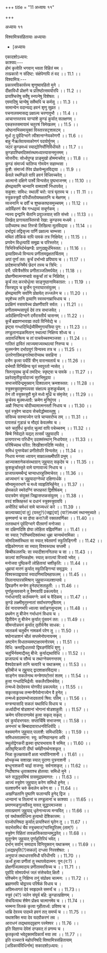+++
title = "11 अध्यायः ११"

+++





अध्यायः ११  




विश्वामित्रसंहितायाः अध्यायाः  

- [अध्यायः



























एकादशोऽध्याय:  
काश्यप:---  
होमं कृत्वेति भगवान् भवता विहितं मम ।  
तत्प्रकारो न संदिष्ट: संक्षेपेणापि तं वद ।। 11.1 ।।  
विश्वामित्र:---  
प्रकारमग्रिकार्यस्य शृणुष्वावहितो मुने ।  
दीक्षाविधौ प्रोक्षणे च प्रतिष्ठोत्सवयोरपि ।। 11.2 ।।  
प्रायश्चित्तेषु सर्वेषु स्नपनेषु विशेषत: ।  
एवमादिषु चान्येषु सर्वेष्वपि च कर्मसु ।। 11.3 ।।  
सामान्येन वदान्यद्य हवनं शृणु सुव्रत ।  
पचनालयमासद्य प्रक्षाल्य चरणावुभौ ।। 11.4 ।।  
आचान्तस्तस्य याग्यांशे कुण्डं कुर्यात् सलक्षणम् ।  
एकहस्तसमायामं चतुरश्रं त्रिमेखलम् ।। 11.5 ।।  
ओष्ठनाभिसमायुक्तं विस्तारसटृशावटम् ।  
मूर्धा तु पूर्वदिग्भागे त्वीशानाग्नेयकोणगौ ।। 11.6 ।।  
बाहु नैऋर्तवायव्यकोणगं पदयोर्युगम् ।  
जठरं कुण्डमध्यं स्याद्योनिर्योनिर्विधीयते ।। 11.7 ।।  
कुण्डपश्चिमदिक्संस्थमध्यास्यासनमुत्तमम् ।  
सोत्तरीय: सोर्ध्वपुण्ङ् प्राङ्मुखो होममाचरेत् ।। 11.8 ।।  
कुण्डं संमार्ज्य चालिप्य गोमयेन सहाम्भसा ।  
कुशै: संमार्ज्य तैरेव प्रोक्षयेन्मूलविद्यया ।। 11.9 ।।  
केवले स्थण्डिले वापि हवनं विधिवच्चरेत् ।  
आत्मानो दक्षिणे पार्श्वे विन्यसेत् पुष्पभाजनम् ।। 11.10 ।।  
होमद्रव्याणि चान्यानि वामपार्श्वे निधापयेत् ।  
सकुशा: समिध: स्थालीं चरो: पात्रं घृतस्य च ।। 11 .11 ।।  
स्त्रुकस्त्रुवौ परिर्धीस्तोयमक्षतानि च मेक्षणम् ।  
व्यजनानि च दर्वीं च शुष्ककाष्ठसमुच्चयम् ।। 11.12 ।।  
अग्रेर्विहरणं चैव गन्धद्रव्यं सचूर्णकम् ।  
न्यस्य द्वन्द्वानि चैतानि प्रयुञ्जयात् सति संभवे ।। 11.13 ।।  
लिखेत् प्रागायतास्तिस्त्रो रेखा: कुण्डस्य मध्यमे ।  
उदीच्यश्च तथा तिस्त्रो लिखित्वा मूलविद्यया ।। 11.14 ।।  
दर्भाद्वयं तद्विसृज्य पार्णि प्रक्षाल्य चाम्भसा ।  
मथितं लौकिकं वापि पावकं तत्र निक्षिपेत् ।। 11.15 ।।  
प्रणवेन विधृत्याग्रिं समूह्म च परिस्तरेत् ।  
त्रिभिस्त्रिभिर्दर्भखण्डै: प्रागुदह्मूर्धभिस्तत: ।। 11.16 ।।  
द्रव्याग्रिमध्ये विन्यत्य प्रणीतामद्वक्षतार्चिताम् ।  
अपां पूर्णां तत: कूर्चं दर्भाभ्यो प्रपिघाय च ।। 11.17 ।।  
प्रादेशमात्रनिर्मेयं छेदनं तस्य च त्रिभि: ।  
दर्भै: पवित्रैस्तैरेव प्रणीताञ्जलिमर्पयेत् ।। 11.18 ।।  
प्रोक्षणीमात्मनश्चाग्रे सकूर्चां तां च निक्षिपेत् ।  
कूर्चं तत् करयोर्धृत्वा साङ्गुष्ठानामिकाग्रत: ।। 11.19 ।।  
त्रिस्त्रपूय च कूर्चेन पुनराघारसंयुतम् ।  
होमद्रव्याणि सर्वाणि प्रोक्षयेत् तज्जलेन च ।। 11.20 ।।  
स्पृशेच्च तानि द्रव्याणि स्वस्वनाम्राभिधाय च ।  
प्रदक्षिणं स्त्रावयेच्च प्रोक्षणीवारि सर्वत: ।। 11.21 ।।  
प्रणीतामम्भसापूर्य देवं तत्र सभाजयेत् ।  
अग्रेर्दक्षिणदिग्भागे दर्भैरास्तीर्य चासनम् ।। 11.22 ।।  
कूर्चे ब्रह्माणभावाह्म तदग्रे विनिवेद्ये च ।  
इष्ट्वा गन्धादिभिर्द्रव्यैर्विष्णुगायत्रिया पुन: ।। 11.23 ।।  
तण्डुलानाढकमितान् स्थाल्यां निक्षिप्य शोध्य च ।  
अग्रावधिश्रित्य च तां पाचयेच्चरुमञ्जसा ।। 11.24 ।।  
गालितं द्रावितं त्वाज्यमाज्यस्थाल्यां निरुप्य च ।  
मूलमन्त्रेण दर्भाग्रयुगं विन्यस्य तत्र च ।। 11.25 ।।  
उत्तरेणाग्रिमङ्गारेष्वारोप्याथ सवहिना ।  
दर्भेण कृत्वा पर्यग्रिं त्रीन् वारानवतार्य च ।। 11.26 ।।  
दर्भमग्रौ विनिक्षिप्य घृतं स्वपुरतो न्यसेत् ।  
त्रिरुत्पूयाथ कूर्चं तमदिभ: स्पृष्ट्वा च पावके ।। 11.27 ।।  
प्रहरेदमृतीकुर्यादाज्यं सुरभिमुद्रया ।  
सभाजयेदिन्द्रमुख्यान् दिक्पालान् क्रमशस्तत: ।। 11.28 ।।  
स्त्रुक्स्त्रुवावुष्णपयसा संक्षाल्य कुशकूर्चकम् ।  
तेन तौ स्त्रुक्स्त्रुवौ मूले मध्ये मूर्ध्रि च संमृजेत् ।। 11.29 ।।  
कूर्चस्य मूलमध्याग्रै: क्रमेण मुनिपुंगव ।  
अम्रौ निष्टप्य चोदीच्यामात्मनस्तौ निधाय च ।। 11.30 ।।  
घृतं स्त्रुवेण चादाय सेचयेद्धोमवस्तुषु ।  
संसिच्य सरुमाज्येन पात्रे चाप्यवरोप्य तम् ।। 11.31 ।।  
पायसन्नं गुडान्नं च मौद्ग्रं केवलमेव च ।  
चरुं चतुर्विधं कुर्यात् चुल्यां वापि पचेच्चरुम् ।। 11.32 ।।  
बिम्बे निवेद्यते यद्यत् तत्सर्वं जुहुयादपि ।  
प्रत्यगारभ्य परिधीन् उदक्संस्थान् निधापेयत् ।। 11.33 ।।  
परिषिच्याथ परित: शिखीशानदिशि न्यसेत् ।  
समिधं पुनाप्येकां प्रणीतोपरि विन्यसेत् ।। 11.34 ।।  
निधाय मनसा ध्यायन् साक्षाल्लक्ष्मीपतिं प्रभुम् ।  
आज्याक्तानेकसंस्थाग्रान् जुहुयात् सकृदेव च ।। 11.35 ।।  
कुशकूर्चास्तृते वामे पाणावाज्यं निधाय च ।  
प्राजापत्यमथैन्द्रं चाप्याधारहुतिमाचेरत् ।। 11.36 ।।  
आज्यभागं च जुहुयादाग्नेय्यां दक्षिणार्धके ।  
सौम्यमुत्तरभागे च मध्ये व्याहृतिभिर्हुनेत् ।। 11.37 ।।  
होमकाले स्मरेदग्निं सप्तहस्तं द्विशीर्षकम् ।  
पादत्रयेण संयुक्तं जिह्वासप्तकसंयुतम् ।। 11.38 ।।  
वरदं शक्तिहस्तं च दधानं स्त्रुक्स्त्रुवावपि ।  
अभीतिदं चर्मधरं वामे चाज्यधरं करे ।। 11.39 ।।  
काल्याख्या\[यां तु\] (यस्तु?)(जह्वा\[यां\] (या?)मध्यमं स्थानमुच्यते ।  
कृष्णवर्णा च सा ज्ञेया करा?ली रक्ततवर्णिका ।। 11.40 ।।  
ततसथानं पूर्वदिग्भागे पीतवर्णा मनोजवा ।  
सा दक्षिणदिशि ज्ञेया लोहिता वह्निवर्णिका ।। 11.41 ।।  
सा स्यात् ?पश्चिमदिक्संस्था धूम्रा चान्वर्थनामिका ।  
सोमदिक्संस्थिता सा स्यात् श्वेतवर्णा स्फुलिङ्गिनी ।। 11.42 ।।  
वह्निकोणगता सा स्यात् विश्वरूपाथ सप्तमी ।  
बिम्बीफलरुचि: सा स्यादीशाननिलया च सा ।। 11.43 ।।  
काल्यां शान्तिकहोम: स्यात् कराल्यां विजयो भवेत् ।  
मनोजवा पुष्ठिकरी लोहितायां चशीकृति: ।। 11.44 ।।  
धूम्रायां मारणं कुर्यात् स्फुलिङ्गिन्यां समृद्धय: ।  
विश्वरूपाह्वयायां स्यादणिमादिमहाफलम् ।। 11.45 ।।  
तिलानाघारसंमिश्रान् जुहुयाज्जलशान्तये ।  
द्विषडर्णेन मन्त्रेण हुनेदष्टशताहुती: ।। 11.46 ।।  
पूर्णाहुत्यवसाने तु वैष्णवाग्रिं प्रकल्पयेत् ।  
गर्भाधानादि कर्तव्यमग्ने: कर्म च वैदिकम् ।। 11.47 ।।  
कुण्डे लक्ष्मीमृतुस्नातां सर्वाभरणभूषिताम् ।  
देवं नारायणमपि ध्यात्वा सर्वाङ्गसुन्दरम् ।। 11.48 ।।  
प्रथमेन तु बीजेन गर्भाधानं विधाय च ।  
द्वितीयेन तु बीजेन कुर्यात् पुंसवनं तत: ।। 11.49 ।।  
सीमन्तोन्नयनं कुर्यात् तृतीयेनैव साधक: ।  
जातकर्म चतुर्थेन नामकर्म परेण तु ।। 11.50 ।।  
षष्ठेनान्नाशनं चौलं सप्तमेनोपनायनम् ।  
अष्टमेन विधातव्यमष्टाक्षरमनोरयम् ।। 11.51 ।।  
विधि: क्रमाद्विधातव्यो द्विषडर्णविधिं शृणु ।  
चतुर्भिर्नवमाद्यैस्तु बीजे: कुर्याद्यथाविधि ।। 11.52 ।।  
प्राजापत्यं च सौम्यं च तथाग्नेयमनन्तरम् ।  
वैश्वदेवक्रमे तानि चत्वारि च यथाक्रमम् ।। 11.53 ।।  
बृतिबीजं च तुहुयाद् द्वादशाक्षरविद्यया।  
साङ्गेन सकलेनाथ मन्त्रेणाष्टोत्तरं शतम् ।। 11.54 ।।  
हुत्वा गन्धादिभिर्द्रव्यै: सकलैरग्रिमर्चयेत् ।  
तन्मध्ये देवदेवस्य योगपीठं प्रकल्पयेत् ।। 11.55 ।।  
सकृत्सकृच्च तन्मन्त्रैर्गव्येनाज्येन वै हुनेत् ।  
तन्मध्ये हृदयाम्भोजादवतार्य श्रिय: पतिम् ।। 11.56 ।।  
मन्त्रन्यासादि सकलं यथाविधि विधाय च ।  
अर्ध्यादीनां षोडशानां भोगानां षोडशाहुती: ।। 11.57 ।।  
क्रमेण परिवाराणामेवं हुत्वा सकृत् सकृत् ।  
एवं कुर्यादभगवत: सप्तार्चिषि सभाजनम् ।। 11.58 ।।  
अनन्तरं च बिम्बादावाराधनविधिर्यदि ।  
वक्ष्यमाणेन जुहुयात् पालाशै: समिधादिकै: ।। 11.59 ।।  
समिधस्तालमाना: स्यु: कनिष्ठानहना अपि ।  
स्थूलोद्वेगकरी ह्नस्वा वृष्ट्यभावाय वै समित् ।। 11.60 ।।  
अतिवृष्टिकारी दीर्घा चर्महीनार्थनाशकृत् ।  
भिन्ना कुलक्षयकरी क्षता भार्याविनाशनी ।। 11.61 ।।  
क्षोभकृच्च सशाखा स्यात् पुराणा पुत्रनाशनी ।  
बन्धुनाशकरी चार्द्रा सजन्तु: सर्वनाशकृत् ।। 11.62 ।।  
निर्दोषाश्च धृताक्ताश्च होतव्या: समिधो मुने ।  
चरुं सद्ध्तृसंमिश्रं ग्रासमुद्राप्रमाणत: ।। 11.63 ।।  
आज्यं स्त्रुवेण जुहुयात् करेण समिधो हुनेत् ।  
पलशपर्णेन चरुं केवलेन करेण वा ।। 11.64 ।।  
अखण्डितानि पुष्पाणि फलान्यपि हुनेद् द्विज ।  
धान्यानां च तिलानां च तण्डुलानां च काश्यप ।। 11.65 ।।  
प्रमाणमङ्गुल्यग्रैस्तु यावत् सूद्धारमञ्जसा ।  
तावत्प्रमाणं जुहुयाद् धृतेनाभ्यज्य मन्त्रवित् ।। 11.66 ।।  
एवं यथोक्तविधिना हुत्वाथो देशिकात्तम: ।  
पञ्जोपनिषदा कुर्यात् प्रायश्चित्तं घृतेन तु ।। 11.67 ।।  
सदर्भसमिधं चैव स्त्रुचमाज्?याभिपूरितम् (ताम्?) ।  
स्त्रुवेण पिहितां तावन्नासिकाग्रान्तमुद्धरेत् ।। 11.68 ।।  
मूलून्त्रेण जुहुयात् पूर्णाहुतिरियं भवेत् ।  
दर्भान् सर्वान् समादाय विनियुक्तान् यथाक्रमम् ।। 11.69 ।।  
\[अद्यप्रभृति(?)सकलं\] दग्धवा निरवशेषत: ।  
अनुयाजं तथाधारसमिधौ परिधीनपि ।। 11.70 ।।  
ऊर्ध्वं हुत्वा प्रणीतां तु स्थापयेदात्मन: पुन:(र:?) ।  
प्रोक्षणीजलमादाय प्रणीतामवसिच्य च ।। 11.71 ।।  
पूर्वादि सोमपर्यन्तं जलं संसेचयेत् क्षितौ ।  
पश्चिमेन तु निक्षिप्य तनुं संप्रोक्ष्य चात्मन: ।। 11.72 ।।  
ब्रह्मणमपि चोद्वास्य परिषेकं विधाय च ।  
अग्रिमध्यगतं देवं स्वहृदब्जे समर्प्यं च ।। 11.73।।  
स्त्रुवं (चं?) जलेन संपूर्य बहि: कुण्डात्प्रक्षिणम् ।  
सेचयित्वाथ शेषेण प्रोक्ष्य चात्मानमेव च ।। 11.74 ।।  
भस्मना तिलकं कृत्वा गृहीतार्ध्य: प्रविश्य च ।  
धाम्रि देवस्य पादब्जे हवनं तत् समर्प्य च ।। 11.75 ।।  
यथाशक्ति मया देव यदग्रौकरणं तव ।  
आराधनं तद्यथावद्ग्रृहाण परमेश्वर ।। 11.76 ।।  
इति विज्ञाप्य देवेशं दण्डवत् तं प्रणम्य च ।  
कृतकृत्यो भवेदुक्तमग्रिकार्यं मया तव ।। 11.77 ।।  
इति पञ्चरात्रे महोपनिषदि विश्वामित्रसंहितायाम्  
\[अग्रिकार्यविधिर्नाम\] सकादशोऽध्याय: ।  
  
  
  
  
  
  

